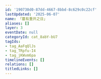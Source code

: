 ```yaml
---
id: '190730d0-87dd-4667-8bbd-8c629c0c22cf'
lastUpdated: '2025-06-07'
name: 「墓有重开之日」
aliases: []
layer: 3
eventDate: null
categoryId: cat_8abY-bU7
tagIds:
- tag_AaFqQlJs
- tag_TRpfu-I4
- tag_jKWvm6pa
timelineEvents: []
relations: []
titledLinks: []
---
```


